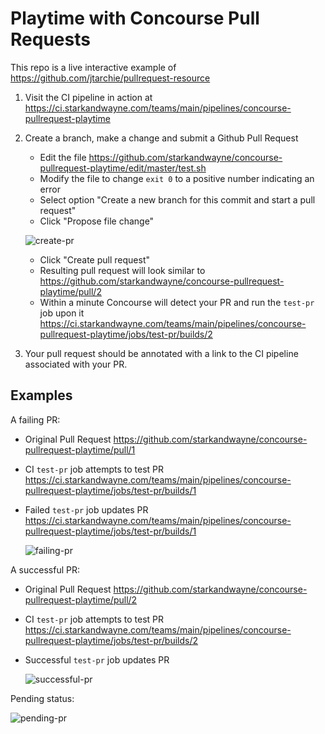 # Playtime with Concourse Pull Requests

This repo is a live interactive example of https://github.com/jtarchie/pullrequest-resource

1. Visit the CI pipeline in action at https://ci.starkandwayne.com/teams/main/pipelines/concourse-pullrequest-playtime

2. Create a branch, make a change and submit a Github Pull Request

    * Edit the file https://github.com/starkandwayne/concourse-pullrequest-playtime/edit/master/test.sh
    * Modify the file to change `exit 0` to a positive number indicating an error
    * Select option "Create a new branch for this commit and start a pull request"
    * Click "Propose file change"

    ![create-pr](https://cl.ly/451s2u2Y1L22/download/create-pr.png)

    * Click "Create pull request"
    * Resulting pull request will look similar to https://github.com/starkandwayne/concourse-pullrequest-playtime/pull/2
    * Within a minute Concourse will detect your PR and run the `test-pr` job upon it https://ci.starkandwayne.com/teams/main/pipelines/concourse-pullrequest-playtime/jobs/test-pr/builds/2

3. Your pull request should be annotated with a link to the CI pipeline associated with your PR.

## Examples

A failing PR:

* Original Pull Request https://github.com/starkandwayne/concourse-pullrequest-playtime/pull/1
* CI `test-pr` job attempts to test PR https://ci.starkandwayne.com/teams/main/pipelines/concourse-pullrequest-playtime/jobs/test-pr/builds/1
* Failed `test-pr` job updates PR https://ci.starkandwayne.com/teams/main/pipelines/concourse-pullrequest-playtime/jobs/test-pr/builds/1

    ![failing-pr](https://cl.ly/2V2I230l3T3q/download/failing-pr.png)

A successful PR:

* Original Pull Request https://github.com/starkandwayne/concourse-pullrequest-playtime/pull/2
* CI `test-pr` job attempts to test PR https://ci.starkandwayne.com/teams/main/pipelines/concourse-pullrequest-playtime/jobs/test-pr/builds/2
* Successful `test-pr` job updates PR

    ![successful-pr](https://cl.ly/0B341N1l280A/download/successful-pr.png)

Pending status:

![pending-pr](https://cl.ly/2c2f050q3u3R/download/pending-pr.png)

